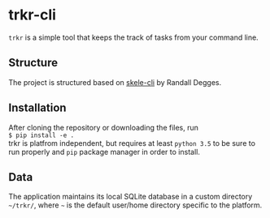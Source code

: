 # trkr-cli
`trkr` is a simple tool that keeps the track of tasks from your command line.  
## Structure 
The project is structured based on [skele-cli](https://github.com/rdegges/skele-cli) by Randall Degges.   
## Installation  
After cloning the repository or downloading the files, run   
`$ pip install -e .`  
trkr is platfrom independent, but requires at least `python 3.5` to be sure to run properly and `pip` package manager in order to install.
## Data  
The application maintains its local SQLite database in a custom directory `~/trkr/`, where `~` is the default user/home directory specific to the platform.
